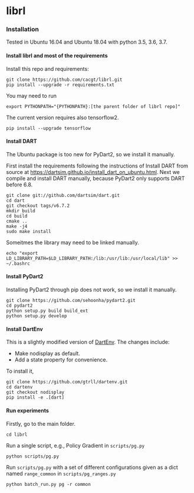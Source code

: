 # librl #

### Installation ###
Tested in Ubuntu 16.04 and Ubuntu 18.04 with python 3.5, 3.6, 3.7.

#### Install librl and most of the requirements ####
Install this repo and requirements:
```
git clone https://github.com/cacgt/librl.git
pip install --upgrade -r requirements.txt
```
You may need to run
```
export PYTHONPATH="{PYTHONPATH}:[the parent folder of librl repo]"
```
The current version requires also tensorflow2.
```
pip install --upgrade tensorflow
```

#### Install DART ####
The Ubuntu package is too new for PyDart2, so we install it manually. 

First install the requirements following the instructions of Install DART from source at https://dartsim.github.io/install_dart_on_ubuntu.html. 
Next we compile and install DART manually, because PyDart2 only supports DART before 6.8.
```
git clone git://github.com/dartsim/dart.git
cd dart
git checkout tags/v6.7.2
mkdir build
cd build
cmake ..
make -j4
sudo make install
```
Someitmes the library may need to be linked manually.
```
echo "export LD_LIBRARY_PATH=$LD_LIBRARY_PATH:/lib:/usr/lib:/usr/local/lib" >> ~/.bashrc
```

#### Install PyDart2 ####
Installing PyDart2 through pip does not work, so we install it manually.
```
git clone https://github.com/sehoonha/pydart2.git
cd pydart2
python setup.py build build_ext
python setup.py develop
```


#### Install DartEnv ####
This is a slightly modified version of [DartEnv](https://github.com/DartEnv/dart-env). The changes include:

* Make nodisplay as default.
* Add a state property for convenience.

To install it, 
```
git clone https://github.com/gtrll/dartenv.git
cd dartenv
git checkout nodisplay
pip install -e .[dart]
```

#### Run experiments ####
Firstly, go to the main folder.
```
cd librl
```
Run a single script, e.g., Policy Gradient in `scripts/pg.py`
```
python scripts/pg.py
```
Run `scripts/pg.py` with a set of different configurations given as a dict named `range_common` in `scripts/pg_ranges.py`
```
python batch_run.py pg -r common
```
